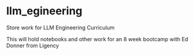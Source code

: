 # llm_egineering
Store work for LLM Engineering Curriculum

This will hold notebooks and other work for an 8 week bootcamp with Ed Donner from Ligency
